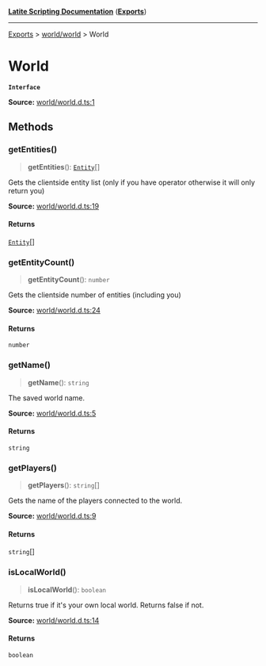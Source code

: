 [**Latite Scripting Documentation**](../../README.md) ([**Exports**](../../exports.md))

---

[Exports](../../exports.md) > [world/world](../index.md) > World

# World

**`Interface`**

**Source:** [world/world.d.ts:1](https://github.com/LatiteScripting/latitescripting.github.io/blob/03ce161/definitions/world/world.d.ts#L1)

## Methods

### getEntities()

> **getEntities**(): [`Entity`](../../module.world_entity/classes/class.Entity.md)[]

Gets the clientside entity list (only if you have operator otherwise it will only return you)

**Source:** [world/world.d.ts:19](https://github.com/LatiteScripting/latitescripting.github.io/blob/03ce161/definitions/world/world.d.ts#L19)

#### Returns

[`Entity`](../../module.world_entity/classes/class.Entity.md)[]

### getEntityCount()

> **getEntityCount**(): `number`

Gets the clientside number of entities (including you)

**Source:** [world/world.d.ts:24](https://github.com/LatiteScripting/latitescripting.github.io/blob/03ce161/definitions/world/world.d.ts#L24)

#### Returns

`number`

### getName()

> **getName**(): `string`

The saved world name.

**Source:** [world/world.d.ts:5](https://github.com/LatiteScripting/latitescripting.github.io/blob/03ce161/definitions/world/world.d.ts#L5)

#### Returns

`string`

### getPlayers()

> **getPlayers**(): `string`[]

Gets the name of the players connected to the world.

**Source:** [world/world.d.ts:9](https://github.com/LatiteScripting/latitescripting.github.io/blob/03ce161/definitions/world/world.d.ts#L9)

#### Returns

`string`[]

### isLocalWorld()

> **isLocalWorld**(): `boolean`

Returns true if it's your own local world. Returns false if not.

**Source:** [world/world.d.ts:14](https://github.com/LatiteScripting/latitescripting.github.io/blob/03ce161/definitions/world/world.d.ts#L14)

#### Returns

`boolean`
